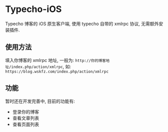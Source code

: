 # Typecho-iOS

Typecho 博客的 iOS 原生客户端, 使用 typecho 自带的 xmlrpc 协议, 无需额外安装插件.

## 使用方法

填入你博客的 xmlrpc 地址, 一般为: `http://你的博客地址/index.php/action/xmlrpc`, 如: `https://blog.wskfz.com/index.php/action/xmlrpc`

## 功能

暂时还在开发完善中, 目前的功能有:

- 登录你的博客
- 查看文章列表
- 查看页面列表
